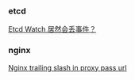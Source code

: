 
### etcd

[Etcd Watch 居然会丢事件？](https://mp.weixin.qq.com/s?__biz=MzU4MjQ0MTU4Ng==&mid=2247511525&idx=1&sn=3319d23f9b9eb664d5cd343975b177a1&chksm=fc807b114a1f3117974fa01013276d9642cda82b1c500e84eea2bbbc6b95ba02dee757cd720b&scene=132&exptype=timeline_recommend_article_extendread_samebiz&show_related_article=1&subscene=0&scene=132#wechat_redirect)


### nginx

[Nginx trailing slash in proxy pass url](https://stackoverflow.com/questions/22759345/nginx-trailing-slash-in-proxy-pass-url)
